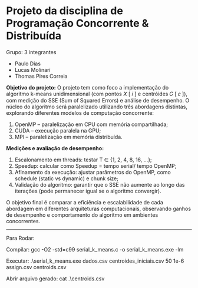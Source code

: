 # Projeto da disciplina de Programação Concorrente & Distribuída
Grupo: 3 integrantes

- Paulo Dias
- Lucas Molinari
- Thomas Pires Correia

<strong>Objetivo do projeto:</strong>
O projeto tem como foco a implementação do algoritmo k-means unidimensional (com pontos 𝑋 [ 𝑖 ] e centróides 𝐶 [ 𝑐 ]), com medição do SSE (Sum of Squared Errors) e análise de desempenho. O núcleo do algoritmo será paralelizado utilizando três abordagens distintas, explorando diferentes modelos de computação concorrente:

1. OpenMP – paralelização em CPU com memória compartilhada;
2. CUDA – execução paralela na GPU;
3. MPI – paralelização em memória distribuída.

<strong>Medições e avaliação de desempenho:</strong>

1. Escalonamento em threads: testar T ∈ {1, 2, 4, 8, 16, ...};
2. Speedup: calcular como 
Speedup = tempo serial/ tempo OpenMP;
3. Afinamento da execução: ajustar parâmetros do OpenMP, como schedule (static vs dynamic) e chunk size;
4. Validação do algoritmo: garantir que o SSE não aumente ao longo das iterações (pode permanecer igual se o algoritmo convergir).

O objetivo final é comparar a eficiência e escalabilidade de cada abordagem em diferentes arquiteturas computacionais, observando ganhos de desempenho e comportamento do algoritmo em ambientes concorrentes.

---































Para Rodar:

Compilar:
gcc -O2 -std=c99 serial_k_means.c -o serial_k_means.exe -lm

Executar:
.\serial_k_means.exe dados.csv centroides_iniciais.csv 50 1e-6 assign.csv centroids.csv

Abrir arquivo gerado:
cat .\centroids.csv
